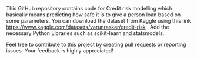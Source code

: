 This GitHub repository contains code for Credit risk modelling which basically means predicting how safe it is to give a person loan based on some parameters. You can download the dataset from Kaggle using this link https://www.kaggle.com/datasets/varunraskar/credit-risk . Add the necessary Python Libraries such as scikit-learn and statsmodels.

Feel free to contribute to this project by creating pull requests or reporting issues. Your feedback is highly appreciated!

